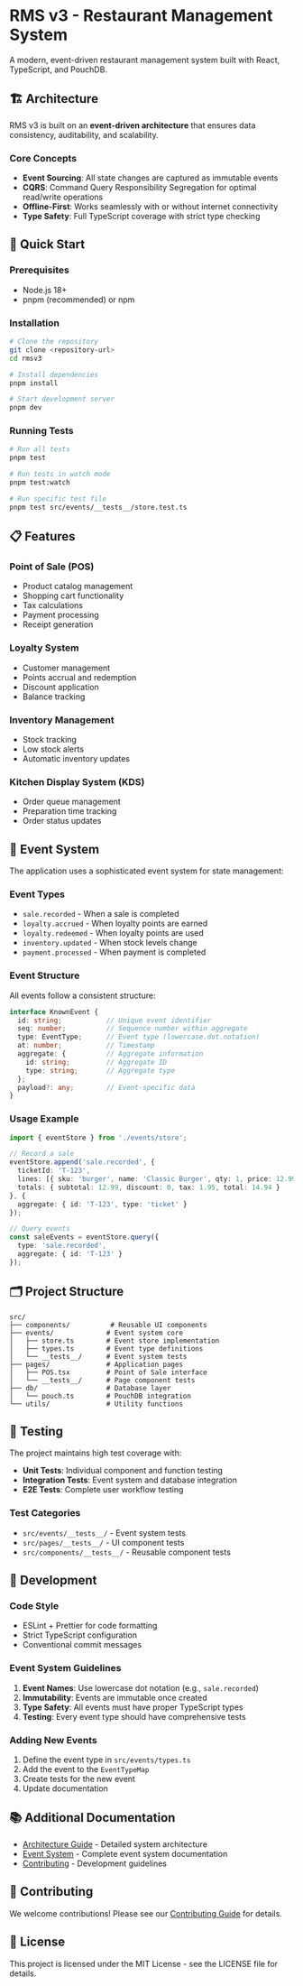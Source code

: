 # RMS v3 - Restaurant Management System

A modern, event-driven restaurant management system built with React, TypeScript, and PouchDB.

## 🏗️ Architecture

RMS v3 is built on an **event-driven architecture** that ensures data consistency, auditability, and scalability.

### Core Concepts

- **Event Sourcing**: All state changes are captured as immutable events
- **CQRS**: Command Query Responsibility Segregation for optimal read/write operations
- **Offline-First**: Works seamlessly with or without internet connectivity
- **Type Safety**: Full TypeScript coverage with strict type checking

## 🚀 Quick Start

### Prerequisites

- Node.js 18+ 
- pnpm (recommended) or npm

### Installation

```bash
# Clone the repository
git clone <repository-url>
cd rmsv3

# Install dependencies
pnpm install

# Start development server
pnpm dev
```

### Running Tests

```bash
# Run all tests
pnpm test

# Run tests in watch mode
pnpm test:watch

# Run specific test file
pnpm test src/events/__tests__/store.test.ts
```

## 📋 Features

### Point of Sale (POS)
- Product catalog management
- Shopping cart functionality
- Tax calculations
- Payment processing
- Receipt generation

### Loyalty System
- Customer management
- Points accrual and redemption
- Discount application
- Balance tracking

### Inventory Management
- Stock tracking
- Low stock alerts
- Automatic inventory updates

### Kitchen Display System (KDS)
- Order queue management
- Preparation time tracking
- Order status updates

## 🎯 Event System

The application uses a sophisticated event system for state management:

### Event Types

- `sale.recorded` - When a sale is completed
- `loyalty.accrued` - When loyalty points are earned
- `loyalty.redeemed` - When loyalty points are used
- `inventory.updated` - When stock levels change
- `payment.processed` - When payment is completed

### Event Structure

All events follow a consistent structure:

```typescript
interface KnownEvent {
  id: string;           // Unique event identifier
  seq: number;          // Sequence number within aggregate
  type: EventType;      // Event type (lowercase.dot.notation)
  at: number;           // Timestamp
  aggregate: {          // Aggregate information
    id: string;         // Aggregate ID
    type: string;       // Aggregate type
  };
  payload?: any;        // Event-specific data
}
```

### Usage Example

```typescript
import { eventStore } from './events/store';

// Record a sale
eventStore.append('sale.recorded', {
  ticketId: 'T-123',
  lines: [{ sku: 'burger', name: 'Classic Burger', qty: 1, price: 12.99, taxRate: 0.15 }],
  totals: { subtotal: 12.99, discount: 0, tax: 1.95, total: 14.94 }
}, {
  aggregate: { id: 'T-123', type: 'ticket' }
});

// Query events
const saleEvents = eventStore.query({
  type: 'sale.recorded',
  aggregate: { id: 'T-123' }
});
```

## 🗂️ Project Structure

```
src/
├── components/          # Reusable UI components
├── events/             # Event system core
│   ├── store.ts        # Event store implementation
│   ├── types.ts        # Event type definitions
│   └── __tests__/      # Event system tests
├── pages/              # Application pages
│   ├── POS.tsx         # Point of Sale interface
│   └── __tests__/      # Page component tests
├── db/                 # Database layer
│   └── pouch.ts        # PouchDB integration
└── utils/              # Utility functions
```

## 🧪 Testing

The project maintains high test coverage with:

- **Unit Tests**: Individual component and function testing
- **Integration Tests**: Event system and database integration
- **E2E Tests**: Complete user workflow testing

### Test Categories

- `src/events/__tests__/` - Event system tests
- `src/pages/__tests__/` - UI component tests
- `src/components/__tests__/` - Reusable component tests

## 🔧 Development

### Code Style

- ESLint + Prettier for code formatting
- Strict TypeScript configuration
- Conventional commit messages

### Event System Guidelines

1. **Event Names**: Use lowercase dot notation (e.g., `sale.recorded`)
2. **Immutability**: Events are immutable once created
3. **Type Safety**: All events must have proper TypeScript types
4. **Testing**: Every event type should have comprehensive tests

### Adding New Events

1. Define the event type in `src/events/types.ts`
2. Add the event to the `EventTypeMap`
3. Create tests for the new event
4. Update documentation

## 📚 Additional Documentation

- [Architecture Guide](./docs/ARCHITECTURE.md) - Detailed system architecture
- [Event System](./docs/EVENTS.md) - Complete event system documentation
- [Contributing](./docs/CONTRIBUTING.md) - Development guidelines

## 🤝 Contributing

We welcome contributions! Please see our [Contributing Guide](./docs/CONTRIBUTING.md) for details.

## 📄 License

This project is licensed under the MIT License - see the LICENSE file for details.
